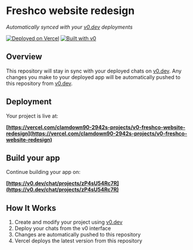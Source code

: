 # Freshco website redesign

*Automatically synced with your [v0.dev](https://v0.dev) deployments*

[![Deployed on Vercel](https://img.shields.io/badge/Deployed%20on-Vercel-black?style=for-the-badge&logo=vercel)](https://vercel.com/clamdown90-2942s-projects/v0-freshco-website-redesign)
[![Built with v0](https://img.shields.io/badge/Built%20with-v0.dev-black?style=for-the-badge)](https://v0.dev/chat/projects/zP4sU54Rc7R)

## Overview

This repository will stay in sync with your deployed chats on [v0.dev](https://v0.dev).
Any changes you make to your deployed app will be automatically pushed to this repository from [v0.dev](https://v0.dev).

## Deployment

Your project is live at:

**[https://vercel.com/clamdown90-2942s-projects/v0-freshco-website-redesign](https://vercel.com/clamdown90-2942s-projects/v0-freshco-website-redesign)**

## Build your app

Continue building your app on:

**[https://v0.dev/chat/projects/zP4sU54Rc7R](https://v0.dev/chat/projects/zP4sU54Rc7R)**

## How It Works

1. Create and modify your project using [v0.dev](https://v0.dev)
2. Deploy your chats from the v0 interface
3. Changes are automatically pushed to this repository
4. Vercel deploys the latest version from this repository

